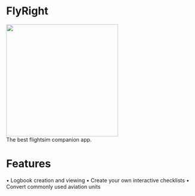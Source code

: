 # FlyRight
<img src="https://github.com/user-attachments/assets/efb0dced-ba7a-4537-ab57-0dc7c8951a30" width=300 height=300 /> <br/>
The best flightsim companion app.

# Features
• Logbook creation and viewing
• Create your own interactive checklists
• Convert commonly used aviation units

